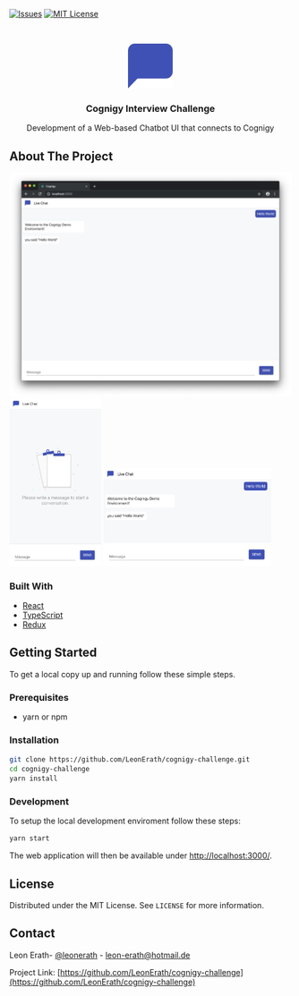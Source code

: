 [![Issues][issues-shield]][issues-url]
[![MIT License][license-shield]][license-url]

<br />
<p align="center">
  <a href="https://github.com/LeonErath/cognigy-challenge">
    <img src="public/logo.svg" alt="Logo" width="80" height="80">
  </a>

  <h3 align="center">Cognigy Interview Challenge</h3>

  <p align="center">
    Development of a Web-based Chatbot UI that connects to Cognigy
  </p>
</p>

<!-- ABOUT THE PROJECT -->

## About The Project

<img src="images/screenshot_web.png" alt="Screenshot">
<img src="images/screenshot_handy_vertical.png" alt="Screenshot" height="300">
<img src="images/screenshot_handy_horizontal.png" alt="Screenshot" width="300">

### Built With

- [React](https://reactjs.org)
- [TypeScript](https://www.typescriptlang.org)
- [Redux](https://redux.js.org)

<!-- GETTING STARTED -->

## Getting Started

To get a local copy up and running follow these simple steps.

### Prerequisites

- yarn or npm

### Installation

```sh
git clone https://github.com/LeonErath/cognigy-challenge.git
cd cognigy-challenge
yarn install
```

### Development

To setup the local development enviroment follow these steps:

```sh
yarn start
```

The web application will then be available under [http://localhost:3000/](http://localhost:3000/).

<!-- LICENSE -->

## License

Distributed under the MIT License. See `LICENSE` for more information.

<!-- CONTACT -->

## Contact

Leon Erath- [@leonerath](https://twitter.com/leonerath) - leon-erath@hotmail.de

Project Link: [https://github.com/LeonErath/cognigy-challenge](https://github.com/LeonErath/cognigy-challenge)

[issues-shield]: https://img.shields.io/github/issues/LeonErath/cognigy-challenge?style=flat-square
[issues-url]: https://github.com/LeonErath/cognigy-challenge/issues
[license-shield]: https://img.shields.io/github/license/LeonErath/cognigy-challenge?style=flat-square
[license-url]: https://github.com/LeonErath/cognigy-challenge/blob/master/LICENSE
[product-screenshot]: images/screenshot.png
